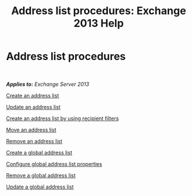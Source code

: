 ﻿---
title: 'Address list procedures: Exchange 2013 Help'
TOCTitle: Address list procedures
ms:assetid: 44c87349-964b-4700-9ce9-87bd4cb2249e
ms:mtpsurl: https://technet.microsoft.com/en-us/library/Aa997686(v=EXCHG.150)
ms:contentKeyID: 49289241
ms.date: 05/13/2016
mtps_version: v=EXCHG.150
---

# Address list procedures

 

_**Applies to:** Exchange Server 2013_


[Create an address list](create-an-address-list-exchange-2013-help.md)

[Update an address list](update-an-address-list-exchange-2013-help.md)

[Create an address list by using recipient filters](https://docs.microsoft.com/en-us/exchange/address-books/address-lists/use-recipient-filters-to-create-an-address-list)

[Move an address list](move-an-address-list-exchange-2013-help.md)

[Remove an address list](remove-an-address-list-exchange-2013-help.md)

[Create a global address list](https://docs.microsoft.com/en-us/exchange/address-books/address-lists/create-global-address-list)

[Configure global address list properties](https://docs.microsoft.com/en-us/exchange/address-books/address-lists/configure-global-address-list-properties)

[Remove a global address list](https://docs.microsoft.com/en-us/exchange/address-books/address-lists/remove-a-global-address-list)

[Update a global address list](update-a-global-address-list-exchange-2013-help.md)

